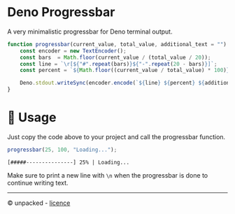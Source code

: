 # Deno Progressbar
A very minimalistic progressbar for Deno terminal output.

```js
function progressbar(current_value, total_value, additional_text = "") {
    const encoder = new TextEncoder();
    const bars  = Math.floor(current_value / (total_value / 20));
    const line = `\r[${"#".repeat(bars)}${"-".repeat(20 - bars)}]`;
    const percent = `${Math.floor((current_value / total_value) * 100)}%`;

    Deno.stdout.writeSync(encoder.encode(`${line} ${percent} ${additional_text ? `| ${additional_text}` : ""}`));
}
```

# 🚀 Usage
Just copy the code above to your project and call the progressbar function. <br> 
```js
progressbar(25, 100, "Loading...");
```
```
[#####---------------] 25% | Loading...
```

Make sure to print a new line with `\n` when the progressbar is done to continue writing text.

---
© unpacked - [licence](../../LICENSE)